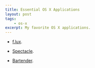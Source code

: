 ```yaml
---
title: Essential OS X Applications
layout: post
tags:
    - os-x
excerpt: My favorite OS X applications.
---
```


* [f.lux](https://justgetflux.com).

* [Spectacle](http://spectacleapp.com).

* [Bartender](http://www.macbartender.com).
